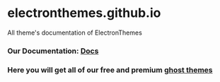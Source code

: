 # electronthemes.github.io
All theme's documentation of ElectronThemes

### Our Documentation: [Docs](https://electronthemes.github.io/)

### Here you will get all of our free and premium [ghost themes](https://electronthemes.com/themes/)
